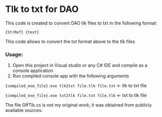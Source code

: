 # Tlk to txt for DAO

This code is created to convert DAO tlk files to txt in the following format:

```
{StrRef} {text}
```

This code allows to convert the txt format above to the tlk files

### Usage:

1. Open this project in Visual studio or any C# IDE and compile as a console application
2. Run compiled console app with the following arguments

`{compiled_exe_file}.exe tlk2txt file.tlk file.txt` <- tlk to txt file

`{compiled_exe_file}.exe txt2tlk file.txt file.tlk` <- txt to tlk file


The file GffTlk.cs is not my original work; it was obtained from publicly available sources.
